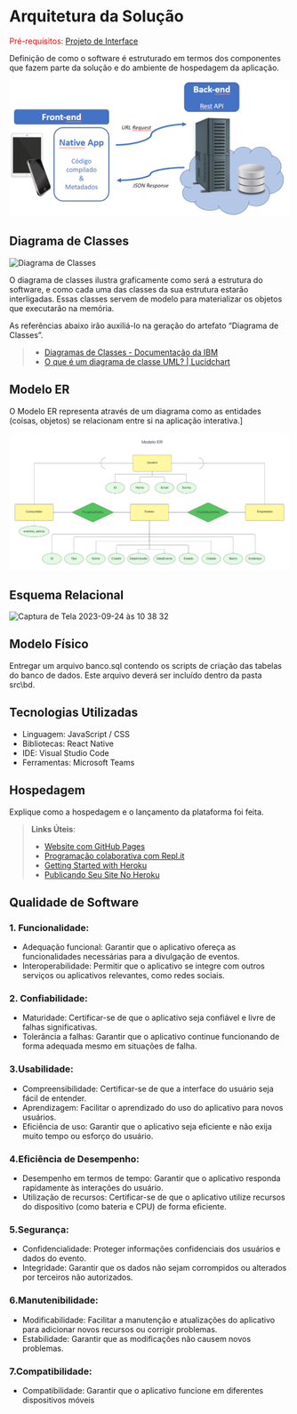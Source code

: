 # Arquitetura da Solução

<span style="color:red">Pré-requisitos: <a href="3-Projeto de Interface.md"> Projeto de Interface</a></span>

Definição de como o software é estruturado em termos dos componentes que fazem parte da solução e do ambiente de hospedagem da aplicação.

![Arquitetura da Solução](img/02-mob-arch.png)

## Diagrama de Classes

![Diagrama de Classes](https://github.com/ICEI-PUC-Minas-PMV-ADS/pmv-ads-2023-2-e3-proj-mov-t1-entre-time/assets/98750413/43f5bd36-82a9-4b68-8460-687c296e30a4)

O diagrama de classes ilustra graficamente como será a estrutura do software, e como cada uma das classes da sua estrutura estarão interligadas. Essas classes servem de modelo para materializar os objetos que executarão na memória.

As referências abaixo irão auxiliá-lo na geração do artefato “Diagrama de Classes”.

> - [Diagramas de Classes - Documentação da IBM](https://www.ibm.com/docs/pt-br/rational-soft-arch/9.6.1?topic=diagrams-class)
> - [O que é um diagrama de classe UML? | Lucidchart](https://www.lucidchart.com/pages/pt/o-que-e-diagrama-de-classe-uml)

## Modelo ER

O Modelo ER representa através de um diagrama como as entidades (coisas, objetos) se relacionam entre si na aplicação interativa.]

![image](https://github.com/ICEI-PUC-Minas-PMV-ADS/pmv-ads-2023-2-e3-proj-mov-t1-entre-time/blob/main/docs/img/05-Modelo-ER.png)

## Esquema Relacional

<img width="803" alt="Captura de Tela 2023-09-24 às 10 38 32" src="https://github.com/ICEI-PUC-Minas-PMV-ADS/pmv-ads-2023-2-e3-proj-mov-t1-entre-time/assets/82223068/ec10c07a-51b2-4c42-aca4-383adf336c08">

## Modelo Físico

Entregar um arquivo banco.sql contendo os scripts de criação das tabelas do banco de dados. Este arquivo deverá ser incluído dentro da pasta src\bd.

## Tecnologias Utilizadas

- Linguagem: JavaScript / CSS
- Bibliotecas: React Native
- IDE: Visual Studio Code
- Ferramentas: Microsoft Teams

## Hospedagem

Explique como a hospedagem e o lançamento da plataforma foi feita.

> **Links Úteis**:
>
> - [Website com GitHub Pages](https://pages.github.com/)
> - [Programação colaborativa com Repl.it](https://repl.it/)
> - [Getting Started with Heroku](https://devcenter.heroku.com/start)
> - [Publicando Seu Site No Heroku](http://pythonclub.com.br/publicando-seu-hello-world-no-heroku.html)

## Qualidade de Software

### 1. Funcionalidade:
- Adequação funcional: Garantir que o aplicativo ofereça as funcionalidades necessárias para a divulgação de eventos.
- Interoperabilidade: Permitir que o aplicativo se integre com outros serviços ou aplicativos relevantes, como redes sociais.

### 2. Confiabilidade:
- Maturidade: Certificar-se de que o aplicativo seja confiável e livre de falhas significativas.
- Tolerância a falhas: Garantir que o aplicativo continue funcionando de forma adequada mesmo em situações de falha.

### 3.Usabilidade:
- Compreensibilidade: Certificar-se de que a interface do usuário seja fácil de entender.
- Aprendizagem: Facilitar o aprendizado do uso do aplicativo para novos usuários.
- Eficiência de uso: Garantir que o aplicativo seja eficiente e não exija muito tempo ou esforço do usuário.

### 4.Eficiência de Desempenho:
- Desempenho em termos de tempo: Garantir que o aplicativo responda rapidamente às interações do usuário.
- Utilização de recursos: Certificar-se de que o aplicativo utilize recursos do dispositivo (como bateria e CPU) de forma eficiente.

### 5.Segurança:
- Confidencialidade: Proteger informações confidenciais dos usuários e dados do evento.
- Integridade: Garantir que os dados não sejam corrompidos ou alterados por terceiros não autorizados.

### 6.Manutenibilidade:
- Modificabilidade: Facilitar a manutenção e atualizações do aplicativo para adicionar novos recursos ou corrigir problemas.
- Estabilidade: Garantir que as modificações não causem novos problemas.

### 7.Compatibilidade:
- Compatibilidade: Garantir que o aplicativo funcione em diferentes dispositivos móveis
